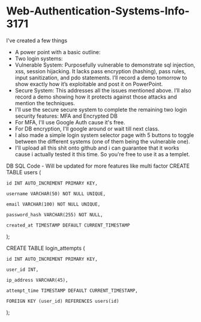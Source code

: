 # Web-Authentication-Systems-Info-3171

I've created a few things
- A power point with a basic outline: 
- Two login systems:
 - Vulnerable System: Purposefully vulnerable to demonstrate sql injection, xss, session hijacking. It lacks pass encryption (hashing), pass rules, input sanitization, and pdo statements. I’ll record a demo tomorrow to show exactly how it’s exploitable and post it on PowerPoint.
 - Secure System: This addresses all the issues mentioned above. I’ll also record a demo showing how it protects against those attacks and mention the techniques.
- I'll use the secure secure system to complete the remaining two login security features: MFA and Encrypted DB
 - For MFA, I'll use Google Auth cause it's free.
 - For DB encryption, I'll google around or wait till next class.
- I also made a simple login system selector page with 5 buttons to toggle between the different systems (one of them being the vulnerable one).
- I'll upload all this shit onto github and i can guarantee that it works cause i actually tested it this time. So you're free to use it as a templet.

DB SQL Code - Will be updated for more features like multi factor
CREATE TABLE users (

    id INT AUTO_INCREMENT PRIMARY KEY,
    
    username VARCHAR(50) NOT NULL UNIQUE,
    
    email VARCHAR(100) NOT NULL UNIQUE,
    
    password_hash VARCHAR(255) NOT NULL,
    
    created_at TIMESTAMP DEFAULT CURRENT_TIMESTAMP
    
);

CREATE TABLE login_attempts (

    id INT AUTO_INCREMENT PRIMARY KEY,
    
    user_id INT,
    
    ip_address VARCHAR(45),
    
    attempt_time TIMESTAMP DEFAULT CURRENT_TIMESTAMP,
    
    FOREIGN KEY (user_id) REFERENCES users(id)
    
);
